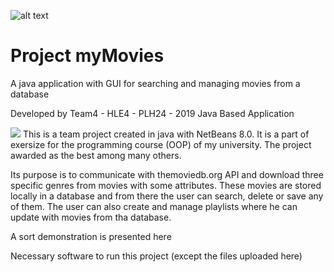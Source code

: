 ![alt text](https://www.eap.gr/images/logo_eap_new.png)


# Project myMovies
A java application with GUI for searching and managing movies from a database

Developed by Team4 - HLE4 - PLH24 - 2019 Java Based Application

![](myMovies/tree/master/myMovies/src/resources/tmdb.png)
This is a team project created in java with NetBeans 8.0. It is a part of exersize for the programming course (OOP) of my university. The project awarded as the best among many others. 

Its purpose is to communicate with themoviedb.org API and download three specific genres from movies with some attributes. These movies are stored locally in a database and from there the user can search, delete or save any of them. The user can also create and manage playlists where he can update with movies from tha database. 

A sort demonstration is presented here

Necessary software to run this project (except the files uploaded here)
